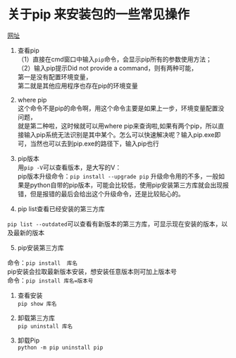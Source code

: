 # 关于pip 来安装包的一些常见操作   

[网址]( https://blog.csdn.net/peiwang245/article/details/98317863)

1. 查看pip  
（1）直接在cmd窗口中输入`pip`命令，会显示pip所有的参数使用方法；  
（2）输入pip提示Did not provide a command，则有两种可能，  
第一是没有配置环境变量，  
第二就是其他应用程序也存在pip的环境变量  

2. where pip  
这个命令不是pip的命令啊，用这个命令主要是如果上一步，环境变量配置没问题，  
就是第二种啦，这时候就可以用where pip来查询啦,如果有两个pip，所以直接输入pip系统无法识别是其中某个。怎么可以快速解决呢？输入pip.exe即可，当然也可以去到pip.exe的路径下，输入pip也行  

3. pip版本  
用`pip -V`可以查看版本，是大写的V：  
pip版本升级命令：`pip install --upgrade pip`
升级命令用的不多，一般如果是python自带的pip版本，可能会比较低，使用pip安装第三方库就会出现报错，但是报错的最后会给出这个升级命令，还是比较贴心的。  

4. pip list查看已经安装的第三方库  

 `pip list --outdated`可以查看有新版本的第三方库，可显示现在安装的版本，以及最新的版本  

5. pip安装第三方库 
    
命令：`pip install  库名`  
pip安装会拉取最新版本安装，想安装任意版本则可加上版本号  
命令：`pip install 库名=版本号`  

1. 查看安装  
   `pip show 库名`  

2. 卸载第三方库  
   `pip uninstall 库名`  

3. 卸载Pip  
    `python -m pip uninstall pip`  
